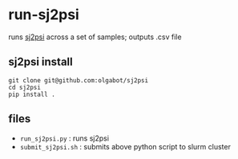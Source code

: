 # run-sj2psi
runs [sj2psi](https://github.com/olgabot/sj2psi) across a set of samples; outputs .csv file

## sj2psi install
```
git clone git@github.com:olgabot/sj2psi
cd sj2psi
pip install .
```

## files
 - `run_sj2psi.py` : runs sj2psi
 - `submit_sj2psi.sh` : submits above python script to slurm cluster

